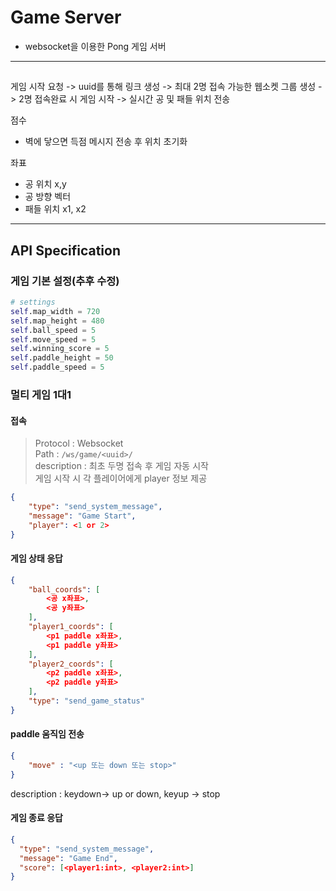 # Game Server
- websocket을 이용한 Pong 게임 서버

---

## 

게임 시작 요청 -> uuid를 통해 링크 생성 -> 최대 2명 접속 가능한 웹소켓 그룹 생성
-> 2명 접속완료 시 게임 시작 -> 실시간 공 및 패들 위치 전송 

점수 
- 벽에 닿으면 득점 메시지 전송 후 위치 초기화


좌표
- 공 위치 x,y
- 공 방향 벡터
- 패들 위치 x1, x2
---

## API Specification

### 게임 기본 설정(추후 수정)

```python
# settings
self.map_width = 720
self.map_height = 480
self.ball_speed = 5
self.move_speed = 5
self.winning_score = 5
self.paddle_height = 50
self.paddle_speed = 5
```

### 멀티 게임 1대1

#### 접속
> Protocol : Websocket   
> Path : `/ws/game/<uuid>/`   
> description : 최초 두명 접속 후 게임 자동 시작   
> 게임 시작 시 각 플레이어에게 player 정보 제공

```json
{
    "type": "send_system_message",
    "message": "Game Start",
    "player": <1 or 2>
}
```


#### 게임 상태 응답
```json
{
    "ball_coords": [
        <공 x좌표>,
        <공 y좌표>
    ],
    "player1_coords": [
        <p1 paddle x좌표>,
        <p1 paddle y좌표>
    ],
    "player2_coords": [
        <p2 paddle x좌표>,
        <p2 paddle y좌표>
    ],
    "type": "send_game_status"
}
```

#### paddle 움직임 전송
```json
{
    "move" : "<up 또는 down 또는 stop>"
}
```
description : keydown-> up or down, keyup -> stop

#### 게임 종료 응답
```json
{
  "type": "send_system_message",
  "message": "Game End",
  "score": [<player1:int>, <player2:int>]
}
```
